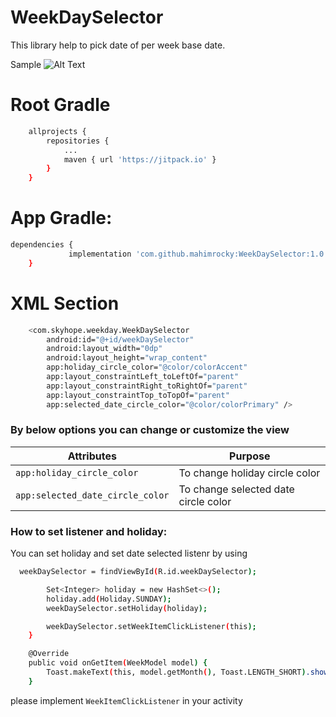# WeekDaySelector
This library help to pick date of per week base date.

Sample
![Alt Text](https://github.com/mahimrocky/WeekDaySelector/blob/master/screen.png)

# Root Gradle
```sh
    allprojects {
		repositories {
			...
			maven { url 'https://jitpack.io' }
		}
	}
```

# App Gradle:

```sh
dependencies {
	         implementation 'com.github.mahimrocky:WeekDaySelector:1.0.0'
	}
```

# XML Section

```sh
    <com.skyhope.weekday.WeekDaySelector
        android:id="@+id/weekDaySelector"
        android:layout_width="0dp"
        android:layout_height="wrap_content"
        app:holiday_circle_color="@color/colorAccent"
        app:layout_constraintLeft_toLeftOf="parent"
        app:layout_constraintRight_toRightOf="parent"
        app:layout_constraintTop_toTopOf="parent"
        app:selected_date_circle_color="@color/colorPrimary" />
```

### By below options you can change or customize the view

| Attributes | Purpose |
| ------ | ------ |
| ```app:holiday_circle_color```|  To change holiday circle color|
| ```app:selected_date_circle_color```|  To change selected date circle color|

### How to set listener and holiday:

You can set holiday and set date selected listenr by using 
```sh
  weekDaySelector = findViewById(R.id.weekDaySelector);

        Set<Integer> holiday = new HashSet<>();
        holiday.add(Holiday.SUNDAY);
        weekDaySelector.setHoliday(holiday);

        weekDaySelector.setWeekItemClickListener(this);
    }

    @Override
    public void onGetItem(WeekModel model) {
        Toast.makeText(this, model.getMonth(), Toast.LENGTH_SHORT).show();
    }
```

please implement ``` WeekItemClickListener ``` in your activity
